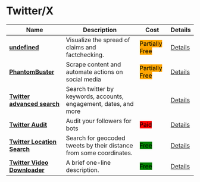 # Twitter/X

| Name | Description | Cost | Details |
| --- | --- | --- | --- |
| [**undefined**](https://hoaxy.osome.iu.edu/) | Visualize the spread of claims and factchecking. | <mark style="background-color:orange;">Partially Free</mark> | [Details](../../tools/hoaxy/README.md) |
| [**PhantomBuster**](https://phantombuster.com) | Scrape content and automate actions on social media | <mark style="background-color:orange;">Partially Free</mark> | [Details](../../tools/phantom-buster/README.md) |
| [**Twitter advanced search**](http://twitter.com/search-advanced) | Search twitter by keywords, accounts, engagement, dates, and more |  | [Details](../../tools/twitter-advanced-search/README.md) |
| [**Twitter Audit**](https://twitteraudit.com/) | Audit your followers for bots | <mark style="background-color:red;">Paid</mark> | [Details](../../tools/twitter-audit/README.md) |
| [**Twitter Location Search**](undefined) | Search for geocoded tweets by their distance from some coordinates. | <mark style="background-color:green;">Free</mark> | [Details](../../tools/twitter-location-search/README.md) |
| [**Twitter Video Downloader**](https://twittervideodownloader.com/) | A brief one-line description. | <mark style="background-color:green;">Free</mark> | [Details](../../tools/twitter-video-downloader/README.md) |